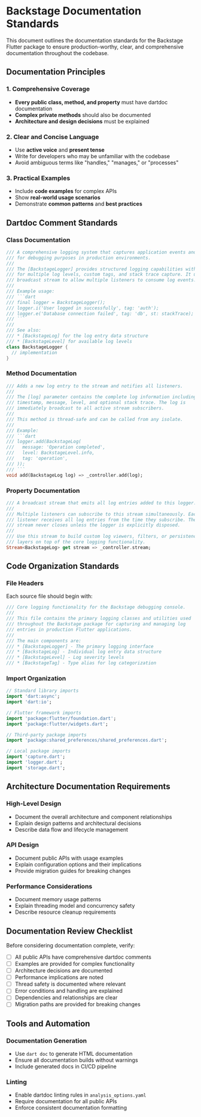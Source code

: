 # Backstage Documentation Standards

This document outlines the documentation standards for the Backstage Flutter package to ensure production-worthy, clear, and comprehensive documentation throughout the codebase.

## Documentation Principles

### 1. Comprehensive Coverage
- **Every public class, method, and property** must have dartdoc documentation
- **Complex private methods** should also be documented
- **Architecture and design decisions** must be explained

### 2. Clear and Concise Language
- Use **active voice** and **present tense**
- Write for developers who may be unfamiliar with the codebase
- Avoid ambiguous terms like "handles," "manages," or "processes"

### 3. Practical Examples
- Include **code examples** for complex APIs
- Show **real-world usage scenarios**
- Demonstrate **common patterns** and **best practices**

## Dartdoc Comment Standards

### Class Documentation
```dart
/// A comprehensive logging system that captures application events and errors
/// for debugging purposes in production environments.
///
/// The [BackstageLogger] provides structured logging capabilities with support
/// for multiple log levels, custom tags, and stack trace capture. It uses a
/// broadcast stream to allow multiple listeners to consume log events.
///
/// Example usage:
/// ```dart
/// final logger = BackstageLogger();
/// logger.i('User logged in successfully', tag: 'auth');
/// logger.e('Database connection failed', tag: 'db', st: stackTrace);
/// ```
///
/// See also:
/// * [BackstageLog] for the log entry data structure
/// * [BackstageLevel] for available log levels
class BackstageLogger {
  // implementation
}
```

### Method Documentation
```dart
/// Adds a new log entry to the stream and notifies all listeners.
///
/// The [log] parameter contains the complete log information including
/// timestamp, message, level, and optional stack trace. The log is
/// immediately broadcast to all active stream subscribers.
///
/// This method is thread-safe and can be called from any isolate.
///
/// Example:
/// ```dart
/// logger.add(BackstageLog(
///   message: 'Operation completed',
///   level: BackstageLevel.info,
///   tag: 'operation',
/// ));
/// ```
void add(BackstageLog log) => _controller.add(log);
```

### Property Documentation
```dart
/// A broadcast stream that emits all log entries added to this logger.
///
/// Multiple listeners can subscribe to this stream simultaneously. Each
/// listener receives all log entries from the time they subscribe. The
/// stream never closes unless the logger is explicitly disposed.
///
/// Use this stream to build custom log viewers, filters, or persistence
/// layers on top of the core logging functionality.
Stream<BackstageLog> get stream => _controller.stream;
```

## Code Organization Standards

### File Headers
Each source file should begin with:
```dart
/// Core logging functionality for the Backstage debugging console.
///
/// This file contains the primary logging classes and utilities used
/// throughout the Backstage package for capturing and managing log
/// entries in production Flutter applications.
///
/// The main components are:
/// * [BackstageLogger] - The primary logging interface
/// * [BackstageLog] - Individual log entry data structure  
/// * [BackstageLevel] - Log severity levels
/// * [BackstageTag] - Type alias for log categorization
```

### Import Organization
```dart
// Standard library imports
import 'dart:async';
import 'dart:io';

// Flutter framework imports
import 'package:flutter/foundation.dart';
import 'package:flutter/widgets.dart';

// Third-party package imports
import 'package:shared_preferences/shared_preferences.dart';

// Local package imports
import 'capture.dart';
import 'logger.dart';
import 'storage.dart';
```

## Architecture Documentation Requirements

### High-Level Design
- Document the overall architecture and component relationships
- Explain design patterns and architectural decisions
- Describe data flow and lifecycle management

### API Design
- Document public APIs with usage examples
- Explain configuration options and their implications
- Provide migration guides for breaking changes

### Performance Considerations
- Document memory usage patterns
- Explain threading model and concurrency safety
- Describe resource cleanup requirements

## Documentation Review Checklist

Before considering documentation complete, verify:

- [ ] All public APIs have comprehensive dartdoc comments
- [ ] Examples are provided for complex functionality
- [ ] Architecture decisions are documented
- [ ] Performance implications are noted
- [ ] Thread safety is documented where relevant
- [ ] Error conditions and handling are explained
- [ ] Dependencies and relationships are clear
- [ ] Migration paths are provided for breaking changes

## Tools and Automation

### Documentation Generation
- Use `dart doc` to generate HTML documentation
- Ensure all documentation builds without warnings
- Include generated docs in CI/CD pipeline

### Linting
- Enable dartdoc linting rules in `analysis_options.yaml`
- Require documentation for all public APIs
- Enforce consistent documentation formatting
